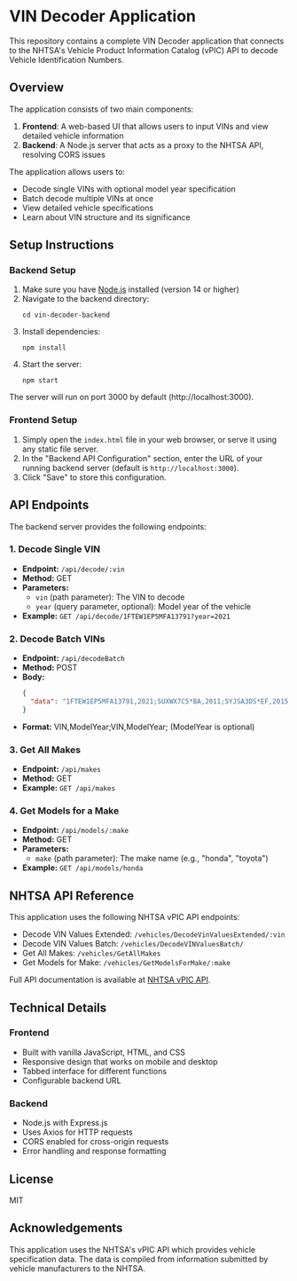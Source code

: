 # VIN Decoder Application

This repository contains a complete VIN Decoder application that connects to the NHTSA's Vehicle Product Information Catalog (vPIC) API to decode Vehicle Identification Numbers.

## Overview

The application consists of two main components:

1. **Frontend**: A web-based UI that allows users to input VINs and view detailed vehicle information
2. **Backend**: A Node.js server that acts as a proxy to the NHTSA API, resolving CORS issues

The application allows users to:
- Decode single VINs with optional model year specification
- Batch decode multiple VINs at once
- View detailed vehicle specifications
- Learn about VIN structure and its significance

## Setup Instructions

### Backend Setup

1. Make sure you have [Node.js](https://nodejs.org/) installed (version 14 or higher)
2. Navigate to the backend directory:
   ```
   cd vin-decoder-backend
   ```
3. Install dependencies:
   ```
   npm install
   ```
4. Start the server:
   ```
   npm start
   ```
   
The server will run on port 3000 by default (http://localhost:3000).

### Frontend Setup

1. Simply open the `index.html` file in your web browser, or serve it using any static file server.
2. In the "Backend API Configuration" section, enter the URL of your running backend server (default is `http://localhost:3000`).
3. Click "Save" to store this configuration.

## API Endpoints

The backend server provides the following endpoints:

### 1. Decode Single VIN
- **Endpoint:** `/api/decode/:vin`
- **Method:** GET
- **Parameters:**
  - `vin` (path parameter): The VIN to decode
  - `year` (query parameter, optional): Model year of the vehicle
- **Example:** `GET /api/decode/1FTEW1EP5MFA13791?year=2021`

### 2. Decode Batch VINs
- **Endpoint:** `/api/decodeBatch`
- **Method:** POST
- **Body:**
  ```json
  {
    "data": "1FTEW1EP5MFA13791,2021;5UXWX7C5*BA,2011;5YJSA3DS*EF,2015;"
  }
  ```
- **Format:** VIN,ModelYear;VIN,ModelYear; (ModelYear is optional)

### 3. Get All Makes
- **Endpoint:** `/api/makes`
- **Method:** GET
- **Example:** `GET /api/makes`

### 4. Get Models for a Make
- **Endpoint:** `/api/models/:make`
- **Method:** GET
- **Parameters:**
  - `make` (path parameter): The make name (e.g., "honda", "toyota")
- **Example:** `GET /api/models/honda`

## NHTSA API Reference

This application uses the following NHTSA vPIC API endpoints:
- Decode VIN Values Extended: `/vehicles/DecodeVinValuesExtended/:vin`
- Decode VIN Values Batch: `/vehicles/DecodeVINValuesBatch/`
- Get All Makes: `/vehicles/GetAllMakes`
- Get Models for Make: `/vehicles/GetModelsForMake/:make`

Full API documentation is available at [NHTSA vPIC API](https://vpic.nhtsa.dot.gov/api/).

## Technical Details

### Frontend
- Built with vanilla JavaScript, HTML, and CSS
- Responsive design that works on mobile and desktop
- Tabbed interface for different functions
- Configurable backend URL

### Backend
- Node.js with Express.js
- Uses Axios for HTTP requests
- CORS enabled for cross-origin requests
- Error handling and response formatting

## License

MIT

## Acknowledgements

This application uses the NHTSA's vPIC API which provides vehicle specification data. The data is compiled from information submitted by vehicle manufacturers to the NHTSA.